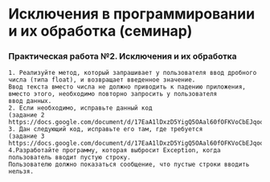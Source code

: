 # Исключения в программировании и их обработка (семинар)
### Практическая работа №2. Исключения и их обработка
    1. Реализуйте метод, который запрашивает у пользователя ввод дробного числа (типа float), и возвращает введенное значение. 
    Ввод текста вместо числа не должно приводить к падению приложения, вместо этого, необходимо повторно запросить у пользователя 
    ввод данных.
    2. Если необходимо, исправьте данный код 
    (задание 2 https://docs.google.com/document/d/17EaA1lDxzD5YigQ5OAal60fOFKVoCbEJqooB9XfhT7w/edit)
    3. Дан следующий код, исправьте его там, где требуется  
    (задание 3 https://docs.google.com/document/d/17EaA1lDxzD5YigQ5OAal60fOFKVoCbEJqooB9XfhT7w/edit)
    4.Разработайте программу, которая выбросит Exception, когда пользователь вводит пустую строку.  
    Пользователю должно показаться сообщение, что пустые строки вводить нельзя.
